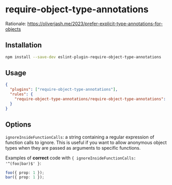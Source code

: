 # require-object-type-annotations

Rationale: https://oliverjash.me/2023/prefer-explicit-type-annotations-for-objects

## Installation

```sh
npm install --save-dev eslint-plugin-require-object-type-annotations
```

## Usage

```json
{
  "plugins": ["require-object-type-annotations"],
  "rules": {
    "require-object-type-annotations/require-object-type-annotations": "error"
  }
}
```

## Options

`ignoreInsideFunctionCalls`: a string containing a regular expression of function calls to ignore. This is useful if you want to allow anonymous object types when they are passed as arguments to specific functions.

Examples of **correct** code with `{ ignoreInsideFunctionCalls: '^(foo|bar)$' }`:

```ts
foo({ prop: 1 });
bar({ prop: 1 });
```
